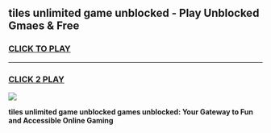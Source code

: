 
## tiles unlimited game unblocked - Play Unblocked Gmaes & Free
<h3>
<a href="https://news.freeplayer.one?title=tiles_unlimited_game_unblocked&ref=23F">CLICK TO PLAY</a></h3>
<hr>

<h3>
<a href="https://news.freeplayer.one?title=tiles_unlimited_game_unblocked&ref=23F">CLICK 2 PLAY</a>
  
</h3>

<a href="https://news.freeplayer.one?title=tiles_unlimited_game_unblocked&ref=23F/"><img src="https://clearcache.store/games.png"></a>


**tiles unlimited game unblocked games unblocked: Your Gateway to Fun and Accessible Online Gaming**
